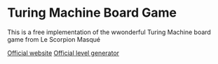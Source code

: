# Turing Machine Board Game


This is a free implementation of the wwonderful Turing Machine board game from Le Scorpion Masqué

[Official website](https://www.scorpionmasque.com/en/turingmachine)
[Official level generator](https://turingmachine.info/)
